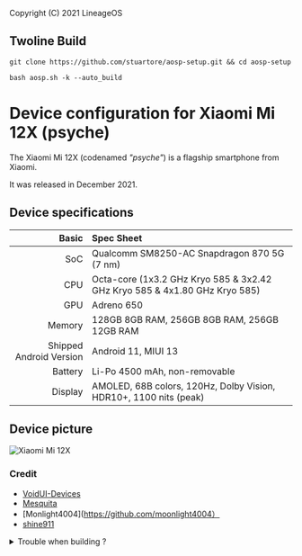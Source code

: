Copyright (C) 2021 LineageOS
## Twoline Build
```
git clone https://github.com/stuartore/aosp-setup.git && cd aosp-setup

bash aosp.sh -k --auto_build
```
Device configuration for Xiaomi Mi 12X (psyche)
=========================================

The Xiaomi Mi 12X (codenamed _"psyche"_) is a flagship smartphone from Xiaomi.

It was released in December 2021.

## Device specifications

Basic   | Spec Sheet
-------:|:-------------------------
SoC     | Qualcomm SM8250-AC Snapdragon 870 5G (7 nm)
CPU     | Octa-core (1x3.2 GHz Kryo 585 & 3x2.42 GHz Kryo 585 & 4x1.80 GHz Kryo 585)
GPU     | Adreno 650
Memory  | 128GB 8GB RAM, 256GB 8GB RAM, 256GB 12GB RAM
Shipped Android Version | Android 11, MIUI 13
Battery | Li-Po 4500 mAh, non-removable
Display |  	AMOLED, 68B colors, 120Hz, Dolby Vision, HDR10+, 1100 nits (peak)

## Device picture

![Xiaomi Mi 12X](https://fdn2.gsmarena.com/vv/pics/xiaomi/xiaomi-12x-1.jpg "Xiaomi Mi 12X")

### Credit
+ [VoidUI-Devices](https://github.com/VoidUI-devices)
+ [Mesquita](https://github.com/mickaelmendes50)
+ [Monlight4004](https://github.com/moonlight4004）
+ [shine911](https://github.com/shine911)

<details>
  <summary>
    Trouble when building ?
  </summary>
  If you find one or more module loss, the most possible reason is that the ROM organization do not contain it. You could search it on it's related Github profile
<pre><code>
  name: "vendor_vibrator_hal"
</code></pre>
As you find it, copy and paste the hal as well as its defaults code paragraph in "{}" in the related file who occours error, in the most cases, Android.bp

Re-run lunch to see whether error fixed. Once it compelete, you could use aosp-setup to autobuild.
</details>

